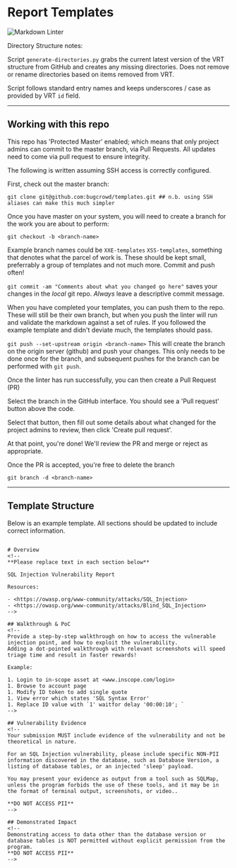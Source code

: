 # Report Templates

![Markdown Linter](https://github.com/bugcrowd/templates/workflows/Markdown%20Linter/badge.svg)

Directory Structure notes:

Script `generate-directories.py` grabs the current latest version of the VRT structure from GitHub and creates any missing directories. Does not remove or rename directories based on items removed from VRT.

Script follows standard entry names and keeps underscores / case as provided by VRT `id` field.

---

## Working with this repo

This repo has 'Protected Master' enabled; which means that only project admins can commit to the master branch, via Pull Requests. All updates need to come via pull request to ensure integrity.

The following is written assuming SSH access is correctly configured.

First, check out the master branch:

`git clone git@github.com:bugcrowd/templates.git ## n.b. using SSH aliases can make this much simpler`

Once you have master on your system, you will need to create a branch for the work you are about to perform:

`git checkout -b <branch-name>` 

Example branch names could be `XXE-templates` `XSS-templates`, something that denotes what the parcel of work is. These should be kept small, preferrably a group of templates and not much more. Commit and push often!

`git commit -am "Comments about what you changed go here"` saves your changes in the *local* git repo. *Always* leave a descriptive commit message.

When you have completed your templates, you can push them to the repo. These will still be their own branch, but when you push the linter will run and validate the markdown against a set of rules. If you followed the example template and didn't deviate much, the templates should pass.

`git push --set-upstream origin <branch-name>` This will create the branch on the origin server (github) and push your changes. This only needs to be done once for the branch, and subsequent pushes for the branch can be performed with `git push`.

Once the linter has run successfully, you can then create a Pull Request (PR)

Select the branch in the GitHub interface. You should see a 'Pull request' button above the code.

Select that button, then fill out some details about what changed for the project admins to review, then click 'Create pull request'.

At that point, you're done! We'll review the PR and merge or reject as appropriate.

Once the PR is accepted, you're free to delete the branch

`git branch -d <branch-name>`

---

## Template Structure

Below is an example template. All sections should be updated to include correct information.

```

# Overview
<!--
**Please replace text in each section below**

SQL Injection Vulnerability Report

Resources:

- <https://owasp.org/www-community/attacks/SQL_Injection>
- <https://owasp.org/www-community/attacks/Blind_SQL_Injection>
-->

## Walkthrough & PoC
<!--
Provide a step-by-step walkthrough on how to access the vulnerable injection point, and how to exploit the vulnerability.
Adding a dot-pointed walkthrough with relevant screenshots will speed triage time and result in faster rewards!

Example:

1. Login to in-scope asset at <www.inscope.com/login>
1. Browse to account page
1. Modify ID token to add single quote
1. View error which states 'SQL Syntax Error'
1. Replace ID value with `1' waitfor delay '00:00:10'; `
-->

## Vulnerability Evidence
<!--
Your submission MUST include evidence of the vulnerability and not be theoretical in nature.

For an SQL Injection vulnerability, please include specific NON-PII information discovered in the database, such as Database Version, a listing of database tables, or an injected 'sleep' payload.

You may present your evidence as output from a tool such as SQLMap, unless the program forbids the use of these tools, and it may be in the format of terminal output, screenshots, or video..

**DO NOT ACCESS PII**
-->

## Demonstrated Impact
<!--
Demonstrating access to data other than the database version or database tables is NOT permitted without explicit permission from the program.
**DO NOT ACCESS PII**
--> 

```

